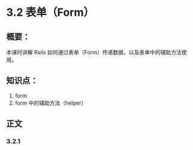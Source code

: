 # 3.2 表单（Form）

## 概要：

本课时讲解 Rails 如何通过表单（Form）传递数据，以及表单中的辅助方法使用。

## 知识点：

1. form
2. form 中的辅助方法（helper）

## 正文

### 3.2.1